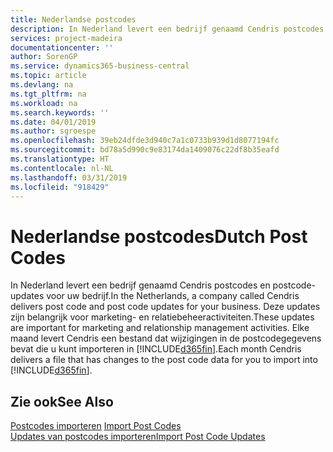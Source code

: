 ```yaml
---
title: Nederlandse postcodes
description: In Nederland levert een bedrijf genaamd Cendris postcodes en postcode-updates voor uw bedrijf. Deze updates zijn belangrijk voor marketing- en relatiebeheeractiviteiten.
services: project-madeira
documentationcenter: ''
author: SorenGP
ms.service: dynamics365-business-central
ms.topic: article
ms.devlang: na
ms.tgt_pltfrm: na
ms.workload: na
ms.search.keywords: ''
ms.date: 04/01/2019
ms.author: sgroespe
ms.openlocfilehash: 39eb24dfde3d940c7a1c0733b939d1d8077194fc
ms.sourcegitcommit: bd78a5d990c9e83174da1409076c22df8b35eafd
ms.translationtype: HT
ms.contentlocale: nl-NL
ms.lasthandoff: 03/31/2019
ms.locfileid: "918429"
---
```

# <a name="dutch-post-codes"></a><span data-ttu-id="47094-104">Nederlandse postcodes</span><span class="sxs-lookup"><span data-stu-id="47094-104">Dutch Post Codes</span></span>
<span data-ttu-id="47094-105">In Nederland levert een bedrijf genaamd Cendris postcodes en postcode-updates voor uw bedrijf.</span><span class="sxs-lookup"><span data-stu-id="47094-105">In the Netherlands, a company called Cendris delivers post code and post code updates for your business.</span></span> <span data-ttu-id="47094-106">Deze updates zijn belangrijk voor marketing- en relatiebeheeractiviteiten.</span><span class="sxs-lookup"><span data-stu-id="47094-106">These updates are important for marketing and relationship management activities.</span></span> <span data-ttu-id="47094-107">Elke maand levert Cendris een bestand dat wijzigingen in de postcodegegevens bevat die u kunt importeren in [!INCLUDE[d365fin](../../includes/d365fin_md.md)].</span><span class="sxs-lookup"><span data-stu-id="47094-107">Each month Cendris delivers a file that has changes to the post code data for you to import into [!INCLUDE[d365fin](../../includes/d365fin_md.md)].</span></span>  

## <a name="see-also"></a><span data-ttu-id="47094-108">Zie ook</span><span class="sxs-lookup"><span data-stu-id="47094-108">See Also</span></span>  
 <span data-ttu-id="47094-109">[Postcodes importeren](how-to-import-post-codes.md) </span><span class="sxs-lookup"><span data-stu-id="47094-109">[Import Post Codes](how-to-import-post-codes.md) </span></span>  
 [<span data-ttu-id="47094-110">Updates van postcodes importeren</span><span class="sxs-lookup"><span data-stu-id="47094-110">Import Post Code Updates</span></span>](how-to-import-post-code-updates.md)
